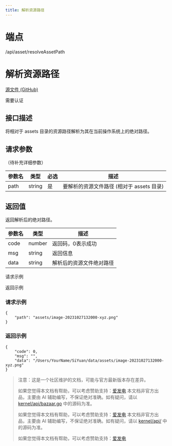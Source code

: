 ```yaml
---
title: 解析资源路径
---
```

# 端点

/api/asset/resolveAssetPath

# 解析资源路径

[源文件 (GitHub)](https://github.com/siyuan-note/siyuan/blob/master/kernel/api/asset.go "查看源文件")

需要认证

## 接口描述

将相对于 assets 目录的资源路径解析为其在当前操作系统上的绝对路径。

## 请求参数

（待补充详细参数）

| 参数名 | 类型 | 必选 | 描述 |
| --- | --- | --- | --- |
| path | string | 是 | 要解析的资源文件路径 (相对于 assets 目录) |

## 返回值

返回解析后的绝对路径。

| 参数名 | 类型 | 描述 |
| --- | --- | --- |
| code | number | 返回码，0表示成功 |
| msg | string | 返回信息 |
| data | string | 解析后的资源文件绝对路径 |

请求示例

返回示例

### 请求示例

```
{
    "path": "assets/image-20231027132000-xyz.png"
}
```

### 返回示例

```
{
    "code": 0,
    "msg": "",
    "data": "/Users/YourName/SiYuan/data/assets/image-20231027132000-xyz.png"
}
```

> 注意：这是一个社区维护的文档，可能与官方最新版本存在差异。
> 
> 如果您觉得本文档有帮助，可以考虑赞助支持：[爱发电](https://afdian.com/a/leolee9086?tab=feed)
> 本文档非官方出品，主要由 AI 辅助编写，不保证绝对准确。如有疑问，请以 [kernel/api/bazaar.go](https://github.com/siyuan-note/siyuan/blob/master/kernel/api/bazaar.go) 中的源码为准。
> 
> 如果您觉得本文档有帮助，可以考虑赞助支持：[爱发电](https://afdian.com/a/leolee9086?tab=feed)
> 本文档非官方出品，主要由 AI 辅助编写，不保证绝对准确。如有疑问，请以 [kernel/api/](https://github.com/siyuan-note/siyuan/blob/master/kernel/api/) 中的源码为准。
> 
> 如果您觉得本文档有帮助，可以考虑赞助支持：[爱发电](https://afdian.com/a/leolee9086?tab=feed)
